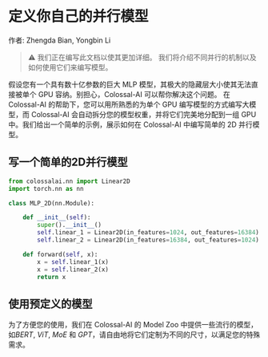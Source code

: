 # 定义你自己的并行模型

作者: Zhengda Bian, Yongbin Li

> ⚠️ 我们正在编写此文档以使其更加详细。 我们将介绍不同并行的机制以及如何使用它们来编写模型。

假设您有一个具有数十亿参数的巨大 MLP 模型，其极大的隐藏层大小使其无法直接被单个 GPU 容纳。别担心，Colossal-AI 可以帮你解决这个问题。
在 Colossal-AI 的帮助下，您可以用所熟悉的为单个 GPU 编写模型的方式编写大模型，而 Colossal-AI 会自动拆分您的模型权重，并将它们完美地分配到一组 GPU 中。我们给出一个简单的示例，展示如何在 Colossal-AI 中编写简单的 2D 并行模型。

## 写一个简单的2D并行模型

```python
from colossalai.nn import Linear2D
import torch.nn as nn

class MLP_2D(nn.Module):

    def __init__(self):
        super().__init__()
        self.linear_1 = Linear2D(in_features=1024, out_features=16384)
        self.linear_2 = Linear2D(in_features=16384, out_features=1024)

    def forward(self, x):
        x = self.linear_1(x)
        x = self.linear_2(x)
        return x
```

## 使用预定义的模型

为了方便您的使用，我们在 Colossal-AI 的 Model Zoo 中提供一些流行的模型，如*BERT*, *ViT*, *MoE* 和 *GPT*，请自由地将它们定制为不同的尺寸，以满足您的特殊需求。
